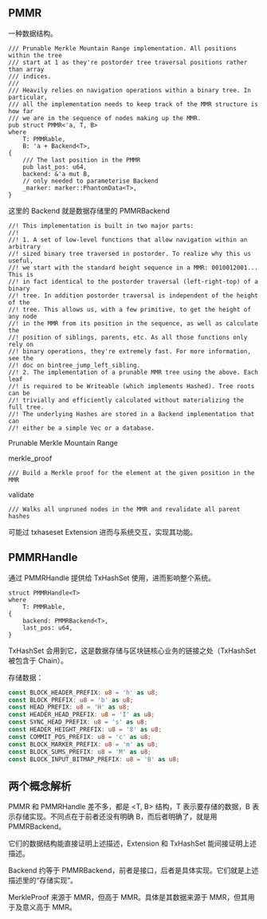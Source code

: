 ## PMMR

一种数据结构。

```
/// Prunable Merkle Mountain Range implementation. All positions within the tree
/// start at 1 as they're postorder tree traversal positions rather than array
/// indices.
///
/// Heavily relies on navigation operations within a binary tree. In particular,
/// all the implementation needs to keep track of the MMR structure is how far
/// we are in the sequence of nodes making up the MMR.
pub struct PMMR<'a, T, B>
where
    T: PMMRable,
    B: 'a + Backend<T>,
{
    /// The last position in the PMMR
    pub last_pos: u64,
    backend: &'a mut B,
    // only needed to parameterise Backend
    _marker: marker::PhantomData<T>,
}
```

这里的 Backend 就是数据存储里的 PMMRBackend

```
//! This implementation is built in two major parts:
//!
//! 1. A set of low-level functions that allow navigation within an arbitrary
//! sized binary tree traversed in postorder. To realize why this us useful,
//! we start with the standard height sequence in a MMR: 0010012001... This is
//! in fact identical to the postorder traversal (left-right-top) of a binary
//! tree. In addition postorder traversal is independent of the height of the
//! tree. This allows us, with a few primitive, to get the height of any node
//! in the MMR from its position in the sequence, as well as calculate the
//! position of siblings, parents, etc. As all those functions only rely on
//! binary operations, they're extremely fast. For more information, see the
//! doc on bintree_jump_left_sibling.
//! 2. The implementation of a prunable MMR tree using the above. Each leaf
//! is required to be Writeable (which implements Hashed). Tree roots can be
//! trivially and efficiently calculated without materializing the full tree.
//! The underlying Hashes are stored in a Backend implementation that can
//! either be a simple Vec or a database.
```

Prunable Merkle Mountain Range

merkle\_proof

```
/// Build a Merkle proof for the element at the given position in the MMR
```

validate

```
/// Walks all unpruned nodes in the MMR and revalidate all parent hashes
```

可能过 txhaseset Extension 进而与系统交互，实现其功能。

## PMMRHandle

通过 PMMRHandle 提供给 TxHashSet 使用，进而影响整个系统。

```
struct PMMRHandle<T>
where
    T: PMMRable,
{
    backend: PMMRBackend<T>,
    last_pos: u64,
}
```

TxHashSet 会用到它，这是数据存储与区块链核心业务的链接之处（TxHashSet 被包含于 Chain）。

存储数据：

```rust
const BLOCK_HEADER_PREFIX: u8 = 'h' as u8;
const BLOCK_PREFIX: u8 = 'b' as u8;
const HEAD_PREFIX: u8 = 'H' as u8;
const HEADER_HEAD_PREFIX: u8 = 'I' as u8;
const SYNC_HEAD_PREFIX: u8 = 's' as u8;
const HEADER_HEIGHT_PREFIX: u8 = '8' as u8;
const COMMIT_POS_PREFIX: u8 = 'c' as u8;
const BLOCK_MARKER_PREFIX: u8 = 'm' as u8;
const BLOCK_SUMS_PREFIX: u8 = 'M' as u8;
const BLOCK_INPUT_BITMAP_PREFIX: u8 = 'B' as u8;
```

## 两个概念解析

PMMR 和 PMMRHandle 差不多，都是 &lt;T, B&gt; 结构，T 表示要存储的数据，B 表示存储实现。不同点在于前者还没有明确 B，而后者明确了，就是用 PMMRBackend。

它们的数据结构能直接证明上述描述，Extension 和 TxHashSet 能间接证明上述描述。

Backend 约等于 PMMRBackend，前者是接口，后者是具体实现。它们就是上述描述里的“存储实现”。

MerkleProof 来源于 MMR，但高于 MMR。具体是其数据来源于 MMR，但其用于及意义高于 MMR。

